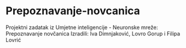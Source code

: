# Prepoznavanje-novcanica
Projektni zadatak iz Umjetne inteligencije - Neuronske mreže: Prepoznavanje novčanica
Izradili: Iva Dimnjaković, Lovro Gorup i Filipa Lovrić
